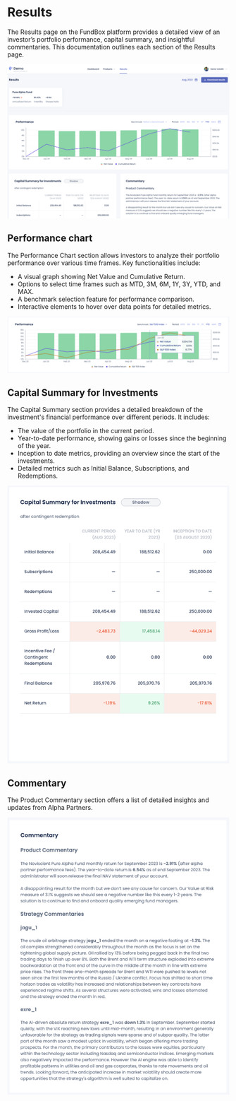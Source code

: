 # Results

The Results page on the FundBox platform provides a detailed view of an investor’s portfolio performance, capital summary, and insightful commentaries. This documentation outlines each section of the Results page.

![Results](../images/investor-results.png)

## Performance chart

The Performance Chart section allows investors to analyze their portfolio performance over various time frames. Key functionalities include:

- A visual graph showing Net Value and Cumulative Return.
- Options to select time frames such as MTD, 3M, 6M, 1Y, 3Y, YTD, and MAX.
- A benchmark selection feature for performance comparison.
- Interactive elements to hover over data points for detailed metrics.

![Performance Chart](../images/investor-results-performance-chart.png)

## Capital Summary for Investments

The Capital Summary section provides a detailed breakdown of the investment's financial performance over different periods. It includes:

- The value of the portfolio in the current period.
- Year-to-date performance, showing gains or losses since the beginning of the year.
- Inception to date metrics, providing an overview since the start of the investments.
- Detailed metrics such as Initial Balance, Subscriptions, and Redemptions.

![Capital Summary](../images/investor-results-capital-summary.png)

## Commentary

The Product Commentary section offers a list of detailed insights and updates from Alpha Partners.

![Commentary](../images/investor-results-commentary.png)
